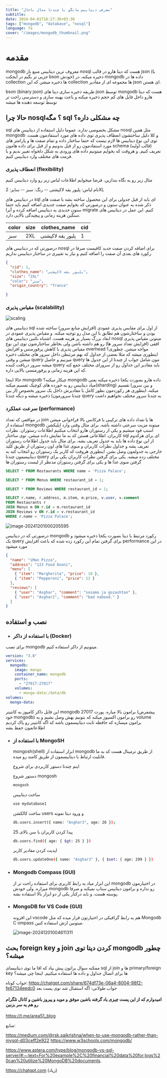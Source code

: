 ```yaml
---
title: "معرفی دیتابیس مانگو با چندتا مثال باحال"
subtitle:
date: 2024-04-01T16:27:36+03:30
tags: ["mongodb", "database", "nosql"]
language: fa
cover: "/images/mongodb_thumbnail.png"
---
```


# مقدمه

mongodb معروف ترین دیتابیس منبع باز nosql هست که دیتا هارو در قالب json (یا جزیی تر بگیم در آبجکت bson خودش) ذخیره میکنه. در mongodb داده ها در collection ها ذخیره میشن که این collection ها مجموعه ای از مقادیر json ای هستن.

bson (binary json) طریقه ذخیره سازی دیتا های json توسط mongodb هست که دیتا هارو داخل فایل های کم حجم ذخیره میکنه و باعث بهینه سازی و دسترسی راحت تر توسط توسعه دهنده ها میشه

## حالا چرا nosql؟ مگه sql چه مشکلی داره؟

sql مشکل بخصوصی نداره. عموما دلیل استفاده از دیتابیس های nosql مثل همین mongodb و کلا دلیل ساختشون انعطاف پذیری توی داده های مورد استفادمون هست. توی این نوع دیتابیس ها لازم نیست که حتما ساختار داده و تمام صفت ها و پارامتر های مورد استفادمون رو از قبل بدونیم و از قبل برای داده هامون schema (قالب اولیه) تعریف کنیم. و هروقت که بخوایم میتونیم داده های ورودی به شکل دلخواه تغییر بدیم و با فرمت های مختلف وارد دیتابیس کنیم.

### انعطاف پذیری (flexibility)

مثال زیر رو یه نگاه بندازین. فرضا میخوایم اطلاعات لباس زیر رو وارد دیتابیس کنیم

نام لباس: پلیور یقه لاکپشتی -- رنگ: سبز -- سایز: 2XL

در دیتابیس های sql ای باید از قبل جدولی برای این محصول ساخته بشه با صفت های ذکر شده به عنوان ستون و درصورتی که بخوایم صفت جدیدی اضافه کنیم باید حتما ستون جدیدی به دیتابیس اضافه کرده و آنرا migrate کنیم. این عمل در دیتابیس های سنگین هزینه زمانی و پیچیدگی بالایی دارد.

| color | size | clothes_name      | cid |
| ----- | ---- | ----------------- | --- |
| سبز   | 2XL  | پلیور یقه لاکپشتی | 1   |

درصورتی که در دیتابیس های nosql برای اضافه کردن صفت جدید کافیست صرفا در رکورد های بعدی آن صفت را اضافه کنیم و نیاز به تغییری در ساختار دیتابیس نداریم

```json
{
  "cid": 1,
  "clothes_name": "پلیور یقه لاکپشتی",
  "size": "2XL"
  "color": "سبز",
  "origin_country": "france"

}
```

### مقیاس پذیری (scalability)

![scaling](/images/image.png)

دیتابیس های sql از اول برای مقایس پذیری عمودی (افزایش منابع سرور) ساخته شده بودن و ساختارشون هم تطابق با این مدل رو توجیه میکنه. و مقیاس پذیری عمودی در ابعاد بزرگ بسیار پر هزینه هست. اشتباه نکنین دیتابیس های nosql میتونن مقیاس پذیری افقی (افزایش تعداد سرور ها) رو هم داشته باشن ولی بخاطر ساختارشون توی این نوع مقیاس پذیری با کاهش پرفورمنس و افزایش overhead مواجه میشن. چطوری؟ اینطوری میشه که مثلا بعضی از جداول که بهم مرتبطن داخل سرور های مختلف ذخیره میشن و وقتی query میزنیم و حاصل query مون شامل جواب از چندتا از این جدول ها میشه سرور دریافت کننده query باید مقادیر این جداول رو از سرورای مختلف جمع کنه که این هزینه زمانی و پرفورمنسی بالایی داره.

حالا اینجا mongodb چیکار میکنه؟ mongodb داده هارو بصورت یکجا ذخیره میکنه یعنی میاد دیتابیس رو به خورده های کوچیک تقسیم میکنه(sharding) و بین سرورا تقسیم میکنه. اینطوری هر رکوردمون بطور کامل با مقادیرش داخل یک سرور بخصوص (از بین چندتا سرورمون) ذخیره میشه و دیگه چندتا query به چندتا سرور مختلف نخواهیم داشت

### سرعت عملکرد (performance)

در مواقعی که تعداد join ها یا تعداد داده های ترکیبی با فرکانس بالا فراخوانی میشن استفاده از mongodb میتونه مزیت سرعتی داشته باشه. برای مثال وقتی وارد اپلیکشن اسنپ فود میشیم و یکی از رستوران هارو انتخاب میکنیم اطلاعات رستوران. نظرات کاربران. اطلاعاتی هستن که به ما نمایش داده میشن. توی ساختار sql ای برای هرکدوم از این نوع داده ها باید یه جدول تعریف بشه. برای مثال باید جدول اطلاعات رستوران تعریف بشه و جداول نظرات کاربران و منوی غذا های اون رستوران از طریق کلید خارجی به جدولمون وصل بشن. اینطوری هروقت که کاربر یک رستوران رو انتخاب کنه به دیتابیسمون چندتا query مختلف زده میشه. یکی برای گرفتن نظرات کاربران یکی برای گرفتن منوی غذا ها و یکی برای گرفتن رستوران مدنظر از لیست رستوران ها

```sql
SELECT * FROM Restaurants WHERE name = 'Pizza Palace';

SELECT * FROM Menus WHERE restaurant_id = 1;

SELECT * FROM Reviews WHERE restaurant_id = 1;

SELECT r.name, r.address, m.item, m.price, v.user, v.comment
FROM Restaurants r
JOIN Menus m ON r.id = m.restaurant_id
JOIN Reviews v ON r.id = v.restaurant_id
WHERE r.name = 'Pizza Palace';

```

![image-20241201000205595](/images/vscodemongo.png)

درصورتی که در دیتابیس mongodb رکورد مرتبط با دیتا بصورت یکجا ذخیره میشود و یک query برای گرفتن تمام این رکورد زده شده که باعث افزایش performance در این مورد میشود

```json
{
  "name": "iMan Pizza",
  "address": "123 Food Dooni",
  "menu": [
    { "item": "Margherita", "price": 10 },
    { "item": "Pepperoni", "price": 12 }
  ],
  "reviews": [
    { "user": "Asghar", "comment": "sosamo ja gozashtan" },
    { "user": "Asghar2", "comment": "bad nabood." }
  ]
}
```

## نصب و استفاده

- ### با استفاده از داکر (Docker)

برای نصب mongodb میتونیم از داکر استفاده کنیم.

```yaml
version: "3.8"
services:
  mongodb:
    image: mongo
    container_name: mongodb
    ports:
      - "27017:27017"
    volumes:
      - mongo-data:/data/db
volumes:
  mongo-data:
```

این فایل داکر کامپوز یه کانتینر mongodb برامون بالا میاره. پورت 27017 (پیشفرض خود mongodb) رو برامون اکسپوز میکنه که بتونیم بهش وصل بشیم و یه volume برامون میسازه که حافظه ثابت دیتابیسمون باشه که اگه کانتینر رو پاک کردیم اطلاعاتمون حفظ بشه

- ### با استفاده از MongoSH

  mongosh(shell) ابزار استفاده از mongodb از طریق ترمینال هست که به ما قابلیت ارتباط با دیتابیسمون از طریق کامند رو میده.

  اینم چندتا دستور کاربردی برای شروع

  دستور شروع mongosh

  ```sh
  mongosh
  ```

  ساخت دیتابیس

  ```sh
  use mydatabase1
  ```

  ساخت کالکشن users و ورود دیتا نمونه

  ```sh
  db.users.insert({ name: "Asghar3", age: 26 });
  ```

  پیدا کردن کاربران با سن بالای 25

  ```sh
  db.users.find({ age: { $gt: 25 } })
  ```

  اپدیت کردن مقادیر کاربر

  ```sh
  db.users.updateOne({ name: "Asghar3" }, { $set: { age: 299 } })

  ```

- ### Mongodb Compass (GUI)

  این ابزار میاد یه رابط کاربری برای استفاده راحت تر از mongodb در اختیارمون میزاره. ولی خودش mongodb رو نداره و برامون دیتابیس ستاپ نمیکنه و صرفا پوسته هست. و باید درکنار یکی از دو ابزار بالا استفاده بشه.

- ### MongoDB for VS Code (GUI)

  این افزونه vscode هم یه رابط گرافیکی در اختیارتون قرار میده که مثل Mongodb C ompass میتونین ازش استفاده کنین.

  ![image-20241201004611311](/images/vscodemongo.png)

## بحث foreign key و join کردن دیتا توی mongodb چطور میشه؟

ممکنه سوال براتون پیش بیاد که اقا ما توی دیتابیسای sql از join ها و primary/foreign key ها برای اتصال جداول و داده ها استفاده میکنیم. اینجا چی میشه؟

جواب کوتاه:
https://chatgpt.com/share/674df73e-06a4-8004-98f2-fe67134eedc0
جواب طولانی: اگه استقبال شد توی پست بعد

#### امیدوارم که از این پست چیزی یاد گرفته باشین موفق و موید و پیروز باشین و کانال تلگرام رو هم یه سر بزنین

https://t.me/area51_blog

منابع:

https://medium.com/@rsk.saikrishna/when-to-use-mongodb-rather-than-mysql-d03ceff2e922
https://www.w3schools.com/mongodb/

https://www.astera.com/type/blog/mongodb-vs-sql-server/#:~:text=For%20example%2C%20financial%20data%20for,logs%20can%20utilize%20MongoDB%20documents.

https://chatgpt.com (زیاد)
